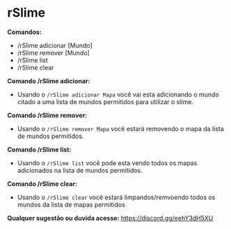 # rSlime

**Comandos:**

- /rSlime adicionar [Mundo]
- /rSlime remover [Mundo]
- /rSlime list
- /rSlime clear

**Comando /rSlime adicionar:**

- Usando o ``/rSlime adicionar Mapa`` você vai esta adicionando o mundo citado a uma lista de mundos permitidos para utilizar o slime.

**Comando /rSlime remover:**

- Usando o ``/rSlime remover Mapa`` você estará removendo o mapa da lista de mundos permitidos.

**Comando /rSlime list:**

- Usando o ``/rSlime list`` você pode esta vendo todos os mapas adicionados na lista de mundos permitidos.

**Comando /rSlime clear:**

- Usando o ``/rSlime clear`` você estará limpandos/remvoendo todos os mundos da lista de mapas permitidos

**Qualquer sugestão ou duvida acesse:** https://discord.gg/eehY3dH5XU
